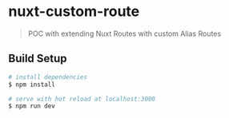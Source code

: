 # nuxt-custom-route

> POC with extending Nuxt Routes with custom Alias Routes

## Build Setup

``` bash
# install dependencies
$ npm install

# serve with hot reload at localhost:3000
$ npm run dev

```
